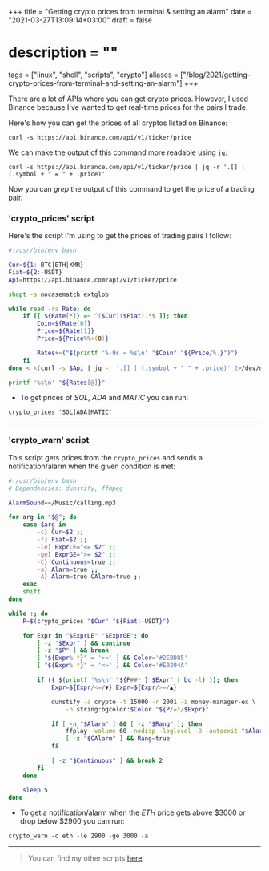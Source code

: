 +++
title = "Getting crypto prices from terminal & setting an alarm"
date = "2021-03-27T13:09:14+03:00"
draft = false
# description = ""
tags = ["linux", "shell", "scripts", "crypto"]
aliases = ["/blog/2021/getting-crypto-prices-from-terminal-and-setting-an-alarm"]
+++

There are a lot of APIs where you can get crypto prices. However, I used
Binance because I've wanted to get real-time prices for the pairs I trade.

<!--more-->

Here's how you can get the prices of all cryptos listed on Binance:
```
curl -s https://api.binance.com/api/v1/ticker/price
```

We can make the output of this command more readable using `jq`:
```
curl -s https://api.binance.com/api/v1/ticker/price | jq -r '.[] | (.symbol + " = " + .price)'
```

Now you can *grep* the output of this command to get the price of a trading pair.

### 'crypto_prices' script

Here's the script I'm using to get the prices of trading pairs I follow:
```bash
#!/usr/bin/env bash

Cur=${1:-BTC|ETH|XMR}
Fiat=${2:-USDT}
Api=https://api.binance.com/api/v1/ticker/price

shopt -s nocasematch extglob

while read -ra Rate; do
	if [[ ${Rate[*]} =~ ^($Cur)($Fiat).*$ ]]; then
		Coin=${Rate[0]}
		Price=${Rate[1]}
		Price=${Price%%+(0)}

		Rates+=("$(printf '%-9s = %s\n' "$Coin" "${Price/%.}")")
	fi
done < <(curl -s $Api | jq -r '.[] | (.symbol + " " + .price)' 2>/dev/null)

printf '%s\n' "${Rates[@]}"

```

- To get prices of *SOL*, *ADA* and *MATIC* you can run:
```
crypto_prices 'SOL|ADA|MATIC'
```

---

### 'crypto_warn' script
This script gets prices from the `crypto_prices` and sends a notification/alarm
when the given condition is met:
```bash
#!/usr/bin/env bash
# Dependencies: dunstify, ffmpeg

AlarmSound=~/Music/calling.mp3

for arg in "$@"; do
	case $arg in
		-c) Cur=$2 ;;
		-f) Fiat=$2 ;;
		-le) ExprLE="<= $2" ;;
		-ge) ExprGE=">= $2" ;;
		-C) Continuous=true ;;
		-a) Alarm=true ;;
		-A) Alarm=true CAlarm=true ;;
	esac
	shift
done

while :; do
	P=$(crypto_prices "$Cur" "${Fiat:-USDT}")

	for Expr in "$ExprLE" "$ExprGE"; do
		[ -z "$Expr" ] && continue
		[ -z "$P" ] && break
		[ "${Expr% *}" = '>=' ] && Color='#2EBD85'
		[ "${Expr% *}" = '<=' ] && Color='#E0294A'

		if (( $(printf '%s\n' "${P##* } $Expr" | bc -l) )); then
			Expr=${Expr/<=/▼} Expr=${Expr/>=/▲}

			dunstify -a crypto -t 15000 -r 2001 -i money-manager-ex \
				-h string:bgcolor:$Color "${P/=*/$Expr}"

			if [ -n "$Alarm" ] && [ -z "$Rang" ]; then
				ffplay -volume 60 -nodisp -loglevel -8 -autoexit "$AlarmSound" >/dev/null
				[ -z "$CAlarm" ] && Rang=true
			fi

			[ -z "$Continuous" ] && break 2
		fi
	done

	sleep 5
done
```

- To get a notification/alarm when the *ETH* price gets above $3000 or drop below $2900 you can run:
```
crypto_warn -c eth -le 2900 -ge 3000 -a
```

---

> You can find my other scripts [here](https://github.com/yusufaktepe/dotfiles/tree/tp/.local/bin).

